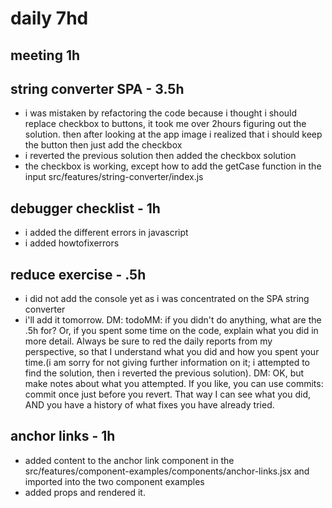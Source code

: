 # daily 7hd

## meeting 1h

## string converter SPA - 3.5h
* i was mistaken by refactoring the code because i thought i should replace checkbox to buttons, it took me over 2hours figuring out the solution. then after looking at the app image i realized that i should keep the button then just add the checkbox
* i reverted the previous solution then added the checkbox solution
* the checkbox is working, except how to add the getCase function in the input src/features/string-converter/index.js

## debugger checklist - 1h
* i added the different errors in javascript 
* i added howtofixerrors 

## reduce exercise - .5h
* i did not add the console yet as i was concentrated on the SPA string converter
* i'll add it tomorrow.
DM: todoMM: if you didn't do anything, what are the .5h for? Or, if you spent some time on the code, explain what you did in more detail. Always be sure to red the daily reports from my perspective, so that I understand what you did and how you spent your time.(i am sorry for not giving further information on it; i attempted to find the solution, then i reverted the previous solution). DM: OK, but make notes about what you attempted. If you like, you can use commits: commit once just before you revert. That way I can see what you did, AND you have a history of what fixes you have already tried.

## anchor links - 1h
* added content to the anchor link component in the src/features/component-examples/components/anchor-links.jsx and imported into the two component examples
* added props and rendered it.

